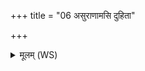 +++
title = "06 असुराणामसि दुहिता"

+++
<details><summary>मूलम् (WS)</summary>

असुराणामसि दुहिता देवानामसि स्वसा ।  
दिवस्पृथिव्या यज्ञिषे सा चकर्थारसं विषम् ॥ ६ ॥
</details>